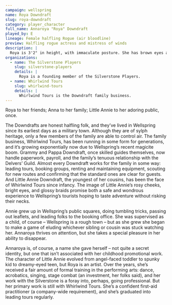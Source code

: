 ```yaml
---
campaign: wellspring
name: Roya Downdraft
slug: roya-downdraft
category: player_character
full_name: Annaroya "Roya" Downdraft
played_by: E
lineage: Female halfling Rogue (air bloodline)
preview: Halfling rogue actress and mistress of winds
description: |
  Roya is 3'2" in height, with immaculate posture. She has brown eyes and auburn (also brown) hair.
organizations:
  - name: The Silverstone Players
    slug: silverstone-players
    details: |
      Roya is a founding member of the Silverstone Players.
  - name: Whirlwind Tours
    slug: whirlwind-tours
    details: |
      Whirlwind Tours is the Downdraft family business.
---
```


Roya to her friends; Anna to her family; Little Annie to her adoring public, once.

The Downdrafts are honest halfling folk, and they’ve lived in Wellspring since its earliest days as a military town. Although they are of sylph heritage, only a few members of the family are able to control air. The family business, Whirlwind Tours, has been running in some form for generations, and it’s growing exponentially now due to Wellspring’s recent magicite boom. Grammy and Pappa Downdraft, once skilled guides themselves, now handle paperwork, payroll, and the family’s tenuous relationship with the Delvers’ Guild. Almost every Downdraft works for the family in some way: leading tours, booking groups, renting and maintaining equipment, scouting for new routes and confirming that the standard ones are clear for guests. And Little Annie Downdraft, the youngest of her cousins, has been the face of Whirlwind Tours since infancy. The image of Little Annie’s rosy cheeks, bright eyes, and glossy braids promise both a safe and wondrous experience to Wellspring’s tourists hoping to taste adventure without risking their necks.

Annie grew up in Wellspring’s public squares, doing tumbling tricks, passing out leaflets, and leading folks to the booking office. She was supervised as a child, of course – Wellspring is a rough town – but as she grew she began to make a game of eluding whichever sibling or cousin was stuck watching her. Annaroya thrives on attention, but she takes a special pleasure in her ability to disappear.

Annaroya is, of course, a name she gave herself – not quite a secret identity, but one that isn’t associated with her childhood promotional work. The character of Little Annie evolved from angel-faced toddler to spunky kid to dreamy-eyed teen, but Roya is an artist. Over the years, she’s received a fair amount of formal training in the performing arts: dance, acrobatics, singing, stage combat (an investment, her folks said), and her work with the Silverstone is a foray into, perhaps, going professional. But her primary work is still with Whirlwind Tours. She’s a confident first-aid practitioner (a company-wide requirement), and she’s graduated into leading tours regularly.
